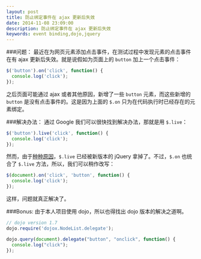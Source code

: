```yaml
---
layout: post
title: 防止绑定事件在 ajax 更新后失效
date: 2014-11-08 23:09:00
description: 防止绑定事件在 ajax 更新后失效
keywords: event binding,dojo,jquery
---
```

###问题：
最近在为网页元素添加点击事件，在测试过程中发现元素的点击事件在有 ajax 更新后失效。就是说假如为页面上的 `button` 加上一个点击事件：

``` javascript
$('button').on('click', function() {
  console.log('click');
});
```

之后页面可能通过 ajax 或者其他原因，新增了一些 `button` 元素，而这些新增的 `button` 是没有点击事件的。这是因为上面的 `$.on` 只为在代码执行时已经存在的元素绑定。

###解决办法：
通过 Google 我们可以很快找到解决办法，那就是用 `$.live`：

``` javascript
$('button').live('click', function() {
  console.log('click');
});
```

然而，由于[种种原因](http://api.jquery.com/live/)，`$.live` 已经被新版本的 jQuery 拿掉了。不过，`$.on` 也统合了 `$.live` 方法，所以，我们可以稍作改写：

``` javascript
$(document).on('click', 'button', function() {
  console.log('click');
});
```

这样，问题就真正解决了。

###Bonus:
由于本人项目使用 dojo，所以也得找出 dojo 版本的解决之道啊。

``` javascript
// dojo version 1.7
dojo.require('dojox.NodeList.delegate');

dojo.query(document).delegate("button", "onclick", function() {
  console.log("click");
});
```